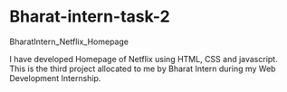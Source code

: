 # Bharat-intern-task-2

BharatIntern_Netflix_Homepage

I have developed Homepage of Netflix using HTML, CSS and javascript. This is the third project allocated to me by Bharat Intern during my Web Development Internship.
